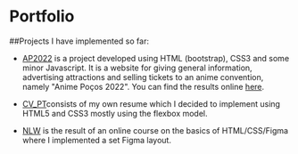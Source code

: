 # Portfolio

##Projects I have implemented so far:

- [AP2022](https://silasmarques08.github.io/portfolio/AP2022) is a project developed using HTML (bootstrap), CSS3 and some minor Javascript. It is a website for giving general information, advertising attractions and selling tickets to an anime convention, namely "Anime Poços 2022". You can find the results online [here](www.animepocos.com.br).

- [CV_PT](https://silasmarques08.github.io/portfolio/CV_PT)consists of my own resume which I decided to implement using HTML5 and CSS3 mostly using the flexbox model.

- [NLW](https://silasmarques08.github.io/portfolio/NLW) is the result of an online course on the basics of HTML/CSS/Figma where I implemented a set Figma layout.
